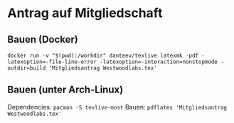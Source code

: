 # Antrag auf Mitgliedschaft

## Bauen (Docker)

`docker run -v "$(pwd):/workdir" danteev/texlive latexmk -pdf -latexoption=-file-line-error -latexoption=-interaction=nonstopmode -outdir=build 'Mitgliedsantrag Westwoodlabs.tex'`

## Bauen (unter Arch-Linux)
Dependencies: `pacman -S texlive-most`
Bauen: `pdflatex 'Mitgliedsantrag Westwoodlabs.tex'`